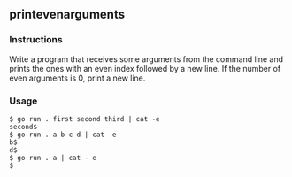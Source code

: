 ## printevenarguments

### Instructions

Write a program that receives some arguments from the command line and prints the ones with an even index followed by a new line. If the number of even arguments is 0, print a new line.

### Usage

```console
$ go run . first second third | cat -e
second$
$ go run . a b c d | cat -e
b$
d$
$ go run . a | cat - e
$
```
